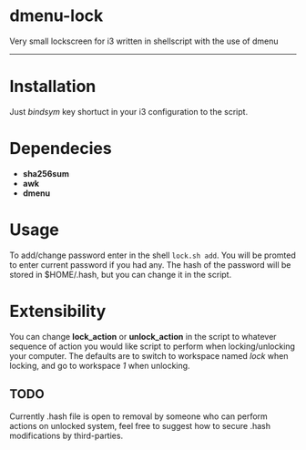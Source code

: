 # dmenu-lock
Very small lockscreen for i3 written in shellscript with the use of dmenu

---   

# Installation  
Just *bindsym* key shortuct in your i3 configuration to the script. 

# Dependecies  
* **sha256sum**  
* **awk**  
* **dmenu**  

# Usage  
To add/change password enter in the shell `lock.sh add`. You will be promted to enter current password if you had any. The hash of the password will be stored in $HOME/.hash, but you can change it in the script.  

# Extensibility  
You can change **lock_action** or **unlock_action** in the script to whatever sequence of action you would like script to perform when locking/unlocking your computer. The defaults are to switch to workspace named *lock* when locking, and go to workspace *1* when unlocking.  

## TODO  
Currently .hash file is open to removal by someone who can perform actions on unlocked system, feel free to suggest how to secure .hash modifications by third-parties. 
